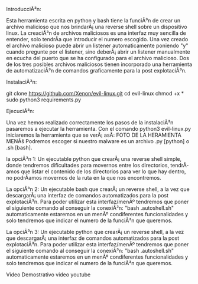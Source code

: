 IntroducciÃ³n:

Esta herramienta escrita en python y bash tiene la funciÃ³n de crear un archivo malicioso que nos brindarÃ¡ una reverse shell sobre un dispositivo linux.
La creaciÃ³n de archivos maliciosos es una interfaz muy sencilla de entender, solo tendrÃ­a que introducir el numero escogido.
Una vez creado el archivo malicioso puede abrir un listener automaticamente poniendo "y" cuando pregunte por el listener, sino deberÃ¡ abrir un listener manualmente en ecucha del puerto que se ha configurado para el archivo malicioso.
Dos de los tres posibles archivos maliciosos tienen incorporado una herramienta de automatizaciÃ³n de comandos graficamente para la post explotaciÃ³n.



InstalaciÃ³n:

git clone https://github.com/Xenon/evil-linux.git
cd evil-linux
chmod +x *
sudo python3 requirements.py



EjecuciÃ³n:

Una vez hemos realizado correctamente los pasos de la instalaciÃ³n pasaremos a ejecutar la herramienta.
Con el comando python3 evil-linux.py iniciaremos la herramienta que se verÃ¡ asÃ­:
FOTO DE LA HERAMIENTA MENÃš
Podremos escoger si nuestro malware es un archivo .py [python] o .sh [bash]. 

la opciÃ³n 1: Un ejecutable python que crearÃ¡ una reverse shell simple, donde tendremos dificultades para movernos entre los directorios, tendrÃ­amos que listar el contenido de los directorios para ver lo que hay dentro, no podrÃ­amos movernos de la ruta en la que nos encontremos.

La opciÃ³n 2: Un ejecutable bash que crearÃ¡ un reverse shell, a la vez que descargarÃ¡ una interfaz de comandos automatizados para la post explotaciÃ³n.
Para poder utilizar esta interfaz/menÃº tendremos que poner el siguiente comando al conseguir la conexiÃ³n: "bash .autoshell.sh" automaticamente estaremos en un menÃº condiferentes funcionalidades y solo tendremos que indicar el numero de la funciÃ³n que queremos.

La opciÃ³n 3: Un ejecutable python que crearÃ¡ un reverse shell, a la vez que descargarÃ¡ una interfaz de comandos automatizados para la post explotaciÃ³n.
Para poder utilizar esta interfaz/menÃº tendremos que poner el siguiente comando al conseguir la conexiÃ³n: "bash .autoshell.sh" automaticamente estaremos en un menÃº condiferentes funcionalidades y solo tendremos que indicar el numero de la funciÃ³n que queremos.


Video Demostrativo
video youtube













